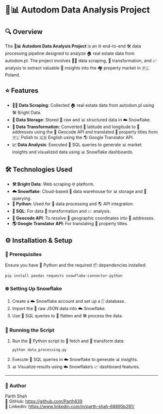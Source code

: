 # 🏡📊 Autodom Data Analysis Project

## 🔍 Overview
The **🏡📊 Autodom Data Analysis Project** is an 🌐 end-to-end 🛠️ data processing pipeline designed to analyze 🏠 real estate data from autodom.pl. The project involves 🕵️‍♂️ data scraping, 🔄 transformation, and 📈 analysis to extract valuable 🔎 insights into the 🏘️ property market in 🇵🇱 Poland.

## ⭐ Features
- **🕵️‍♂️ Data Scraping**: Collected 🏠 real estate data from autodom.pl using 🛠️ Bright Data.
- **💾 Data Storage**: Stored 📂 raw and 📊 structured data in ☁️ Snowflake.
- **🔄 Data Transformation**: Converted 📍 latitude and longitude to 📌 addresses using the 📡 Geocode API and translated 📜 property titles from 🇵🇱 Polish to 🇬🇧 English using the 🌎 Google Translator API.
- **📈 Data Analysis**: Executed 🔢 SQL queries to generate 📊 market insights and visualized data using 📊 Snowflake dashboards.

## 🛠️ Technologies Used
- **🛠️ Bright Data**: Web scraping 🌐 platform.
- **☁️ Snowflake**: Cloud-based 💾 data warehouse for 📊 storage and 🔎 querying.
- **🐍 Python**: Used for 🔄 data processing and 🌎 API integration.
- **🔢 SQL**: For data 🔄 transformation and 📈 analysis.
- **📡 Geocode API**: To resolve 📍 geographic coordinates into 📌 addresses.
- **🌎 Google Translator API**: For translating 📜 property titles.

## ⚙️ Installation & Setup
### 🔧 Prerequisites
Ensure you have 🐍 Python and the required 📦 dependencies installed:
```bash
pip install pandas requests snowflake-connector-python
```

### ❄️ Setting Up Snowflake
1. Create a ☁️ Snowflake account and set up a 🗄️ database.
2. Import the 📂 raw JSON data into ☁️ Snowflake.
3. Use 🔢 SQL queries to 🔄 flatten and 🛠️ process the data.

### 🚀 Running the Script
1. Run the 🐍 Python script to 📡 fetch and 🔄 transform data:
   ```bash
   python data_processing.py
   ```
2. Execute 🔢 SQL queries in ☁️ Snowflake to generate 📊 insights.
3. 📊 Visualize results using ☁️ Snowflake’s 📈 dashboard features.



---
### 👤 Author
Parth Shah  
🐙 GitHub: https://github.com/Parth639  
💼 LinkedIn: https://www.linkedin.com/in/parth-shah-68695b281/

